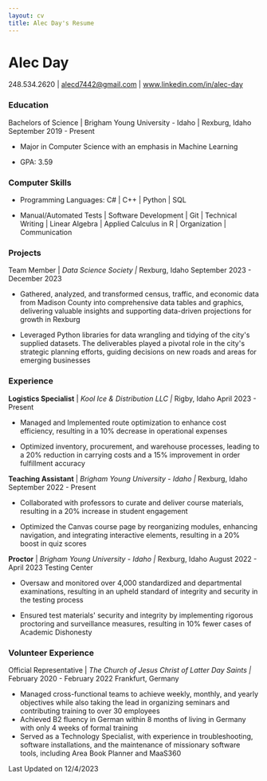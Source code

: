 ```yaml
---
layout: cv
title: Alec Day's Resume
---
```

# Alec Day

248.534.2620 | alecd7442@gmail.com | www.linkedin.com/in/alec-day

### Education

Bachelors of Science | Brigham Young University - Idaho | Rexburg, Idaho September 2019 - Present</p><p>
- Major in Computer Science with an emphasis in Machine Learning</p><p>
- GPA: 3.59</p>

### Computer Skills
- Programming Languages: C# | C++ | Python | SQL</p><p>
- Manual/Automated Tests | Software Development | Git | Technical Writing | Linear Algebra | Applied Calculus in R | Organization | Communication</p>

### Projects

Team Member | *Data Science Society |* Rexburg, Idaho September 2023 - December 2023
- Gathered, analyzed, and transformed census, traffic, and economic data from Madison County into comprehensive data tables and graphics, delivering valuable insights and supporting data-driven projections for growth in Rexburg</p><p>
- Leveraged Python libraries for data wrangling and tidying of the city's supplied datasets. The deliverables played a pivotal role in the city's strategic planning efforts, guiding decisions on new roads and areas for emerging businesses

### Experience

**Logistics Specialist** | *Kool Ice & Distribution LLC |* Rigby, Idaho April 2023 - Present</p><p>
- Managed and Implemented route optimization to enhance cost efficiency, resulting in a 10% decrease in operational expenses</p><p>
- Optimized inventory, procurement, and warehouse processes, leading to a 20% reduction in carrying costs and a 15% improvement in order fulfillment accuracy</p><p>

**Teaching Assistant** | *Brigham Young University - Idaho |* Rexburg, Idaho September 2022 - Present</p><p>
- Collaborated with professors to curate and deliver course materials, resulting in a 20% increase in student engagement</p><p>
- Optimized the Canvas course page by reorganizing modules, enhancing navigation, and integrating interactive elements, resulting in a 20% boost in quiz scores</p><p>

**Proctor** | *Brigham Young University - Idaho |* Rexburg, Idaho August 2022 - April 2023 Testing Center</p><p>
- Oversaw and monitored over 4,000 standardized and departmental examinations, resulting in an upheld standard of integrity and security in the testing process</p><p>
- Ensured test materials' security and integrity by implementing rigorous proctoring and surveillance measures, resulting in 10% fewer cases of Academic Dishonesty</p>

### Volunteer Experience

Official Representative | *The Church of Jesus Christ of Latter Day Saints |*  February 2020 - February 2022 Frankfurt, Germany

- Managed cross-functional teams to achieve weekly, monthly, and yearly objectives while also taking the lead in organizing seminars and contributing training to over 30 employees
- Achieved B2 fluency in German within 8 months of living in Germany with only 4 weeks of formal training
- Served as a Technology Specialist, with experience in troubleshooting, software installations, and the maintenance of missionary software tools, including Area Book Planner and MaaS360

Last Updated on 12/4/2023
